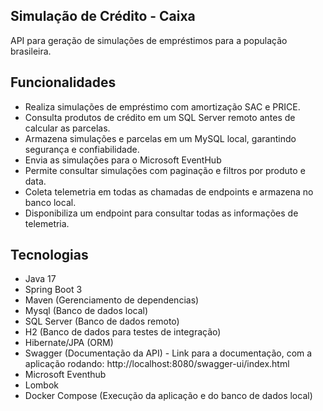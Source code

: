 ## Simulação de Crédito - Caixa
API para geração de simulações de empréstimos para a população brasileira.

## Funcionalidades
- Realiza simulações de empréstimo com amortização SAC e PRICE.
- Consulta produtos de crédito em um SQL Server remoto antes de calcular as parcelas.
- Armazena simulações e parcelas em um MySQL local, garantindo segurança e confiabilidade.
- Envia as simulações para o Microsoft EventHub
- Permite consultar simulações com paginação e filtros por produto e data.
- Coleta telemetria em todas as chamadas de endpoints e armazena no banco local.
- Disponibiliza um endpoint para consultar todas as informações de telemetria.

## Tecnologias
- Java 17
- Spring Boot 3
- Maven (Gerenciamento de dependencias)
- Mysql (Banco de dados local)
- SQL Server (Banco de dados remoto)
- H2 (Banco de dados para testes de integração)
- Hibernate/JPA (ORM)
- Swagger (Documentação da API) - Link para a documentação, com a aplicação rodando: http://localhost:8080/swagger-ui/index.html
- Microsoft Eventhub
- Lombok
- Docker Compose (Execução da aplicação e do banco de dados local)
